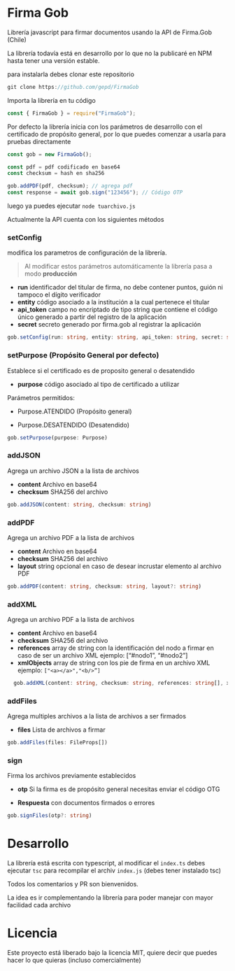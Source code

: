# Firma Gob

Librería javascript para firmar documentos usando la API de Firma.Gob (Chile)

La librería todavía está en desarrollo por lo que no la publicaré en NPM hasta tener una versión estable.

para instalarla debes clonar este repositorio

```js
git clone https://github.com/gepd/FirmaGob
```

Importa la librería en tu código

```js
const { FirmaGob } = require("FirmaGob");

```

Por defecto la librería inicia con los parámetros de desarrollo con el certificado de propósito general, por lo que puedes comenzar a usarla para pruebas directamente

```js
const gob = new FirmaGob();

const pdf = pdf codificado en base64
const checksum = hash en sha256

gob.addPDF(pdf, checksum); // agrega pdf
const response = await gob.sign("123456"); // Código OTP

```

luego ya puedes ejecutar `node tuarchivo.js`


Actualmente la API cuenta con los siguientes métodos

### setConfig

modifica los parametros de configuración de la librería. 

> Al modificar estos parámetros automáticamente la librería pasa a modo **producción**

  * **run** identificador del titular de firma, no debe contener puntos, guión ni tampoco el dígito verificador
   * **entity** código asociado a la institución a la cual pertenece el titular
   * **api_token** campo no encriptado de tipo string que contiene el código único generado a partir del registro de la aplicación
   * **secret** secreto generado por firma.gob al registrar la aplicación

```ts
gob.setConfig(run: string, entity: string, api_token: string, secret: string)
```

### setPurpose (Propósito General por defecto)

Establece si el certificado es de proposito general o desatendido
   * **purpose** código asociado al tipo de certificado a utilizar

Parámetros permitidos:

* Purpose.ATENDIDO (Propósito general)

* Purpose.DESATENDIDO (Desatendido)

```ts
gob.setPurpose(purpose: Purpose)
```

### addJSON
Agrega un archivo JSON a la lista de archivos
   
   * **content** Archivo en base64
   * **checksum** SHA256 del archivo

 ```ts
 gob.addJSON(content: string, checksum: string)
 ```

### addPDF

 Agrega un archivo PDF a la lista de archivos

   * **content** Archivo en base64
   * **checksum** SHA256 del archivo
   * **layout** string opcional en caso de desear incrustar elemento al archivo PDF

  ```ts
  gob.addPDF(content: string, checksum: string, layout?: string)
  ```
    
### addXML

Agrega un archivo PDF a la lista de archivos
   * **content** Archivo en base64
   * **checksum** SHA256 del archivo
   * **references** array de string con la identificación del nodo a firmar en caso de ser un archivo XML ejemplo: [“#nodo1”, “#nodo2”]
   * **xmlObjects** array de string con los pie de firma en un archivo XML ejemplo: `["<a></a>","<b/>”]`

```ts
  gob.addXML(content: string, checksum: string, references: string[], xmlObjects: string[])
```

### addFiles

Agrega multiples archivos a la lista de archivos a ser firmados

   * **files** Lista de archivos a firmar

  ```ts
  gob.addFiles(files: FileProps[])
  ```

  ### sign

  Firma los archivos previamente establecidos

   * **otp** Si la firma es de propósito general necesitas enviar el código OTG
  
   * **Respuesta** con documentos firmados o errores

```ts
gob.signFiles(otp?: string)

```

# Desarrollo

La librería está escrita con typescript, al modificar el `index.ts` debes ejecutar `tsc` para recompilar el archiv `index.js` (debes tener instalado tsc)

Todos los comentarios y PR son bienvenidos.

La idea es ir complementando la librería para poder manejar con mayor facilidad cada archivo

# Licencia

Este proyecto está liberado bajo la licencia MIT, quiere decir que puedes hacer lo que quieras (incluso comercialmente)